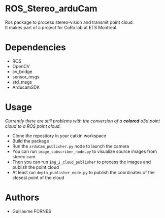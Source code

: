 # ROS_Stereo_arduCam

Ros package to process stereo-vision and transmit point cloud.  
It makes part of a project for CoRo lab at ETS Montreal.

# Dependencies
  * ROS
  * OpenCV
  * cv_bridge
  * sensor_msgs
  * std_msgs
  * ArducamSDK

# Usage
_Currently there are still problems with the conversion of a **colored** o3d point cloud to a ROS point cloud._
  * Clone the repository in your catkin workspace
  * Build the package
  * Run the `arduCam_publisher.py` node to launch the camera
  * You can run `image_subscriber_node.py` to visualize source images from stereo cam
  * Then you can run `img_2_cloud_publisher` to process the images and publish the point cloud
  * At least run `depth_publisher_node.py` to publish the coordinates of the closest point of the cloud

# Authors
  * Guillaume FORNES
